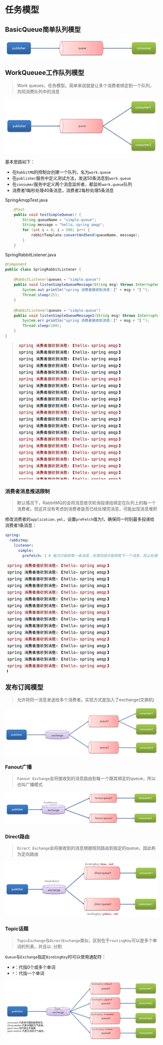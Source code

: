 # 任务模型

## BasicQueue简单队列模型

![image-20250225164117956](img/3.任务模型/image-20250225164117956.png)

## WorkQueuee工作队列模型

> Work queues，任务模型。简单来说就是让多个消费者绑定到一个队列，共同消费队列中的消息

![image-20250225164155616](img/3.任务模型/image-20250225164155616.png)

基本思路如下：

- 在`RabbitMQ`的控制台创建一个队列，名为`work.queue`
- 在`publisher`服务中定义测试方法，发送50条消息到`work.queue`
- 在`consumer`服务中定义两个消息监听者，都监听`work.queue`队列
- 消费者1每秒处理40条消息，消费者2每秒处理5条消息

SpringAmqpTest.java

```java
    @Test
    public void testSimpleQueue() {
        String queueName = "simple.queue";
        String message = "hello，spring amqp";
        for (int i = 0; i < 500; i++) {
            rabbitTemplate.convertAndSend(queueName, message);
        }
    }
```

SpringRabbitListener.java

```java
@Component
public class SpringRabbitListener {

    @RabbitListener(queues = "simple.queue")
    public void listenSimpleQueueMessage(String msg) throws InterruptedException {
        System.out.println("spring 消费者接收到消息：【" + msg + "】");
        Thread.sleep(25);
    }

    @RabbitListener(queues = "simple.queue")
    public void listenSimpleQueueMessage1(String msg) throws InterruptedException {
        System.err.println("spring 消费者接收到消息：【" + msg + "】");
        Thread.sleep(100);
    }
}
```

> ![image-20250225165354679](img/3.任务模型/image-20250225165354679.png)

### 消费者消息推送限制

> 默认情况下，RabbitMQ的会将消息依次轮询投递给绑定在队列上的每一个消费者。但这并没有考虑到消费者是否已经处理完消息，可能出现消息堆积

修改消费者的`application.yml`，设置`preFetch`值为1，确保同一时刻最多投递给消费者1条消息：

```yaml
spring:
  rabbitmq:
    listener:
      simple:
        prefetch: 1 # 每次只能获取一条消息，处理完成才能获取下一个消息，防止处理慢的消费者影响整体的处理进度
```

![image-20250225165633226](img/3.任务模型/image-20250225165633226.png)

## 发布订阅模型

> 允许将同一消息发送给多个消费者。实现方式是加入了exchange(交换机)

![image-20250225170335009](img/3.任务模型/image-20250225170335009.png)

### Fanout广播

> `Fanout Exchange`会将接收到的消息路由到每一个跟其绑定的queue，所以也叫广播模式

![image-20250225171221144](img/3.任务模型/image-20250225171221144.png)

### Direct路由

> `Direct Exchange`会将接收到的消息根据规则路由到指定的queue，因此称为定向路由

![image-20250225171402813](img/3.任务模型/image-20250225171402813.png)

### Topic话题

> `TopicExchange`与`DirectExchange`类似，区别在于`routingKey`可以是多个单词的列表，并且以`.`分割

`Queue`与`Exchange`指定`BindingKey`时可以使用通配符：

- `#`：代指0个或多个单词
- `*`：代指一个单词

![image-20250225171610875](img/3.任务模型/image-20250225171610875.png)
